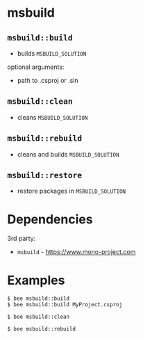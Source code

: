 msbuild
=======

`msbuild::build`
---------------
- builds `MSBUILD_SOLUTION`

optional arguments:
- path to .csproj or .sln

`msbuild::clean`
---------------
- cleans `MSBUILD_SOLUTION`

`msbuild::rebuild`
-----------------
- cleans and builds `MSBUILD_SOLUTION`

`msbuild::restore`
-----------------
- restore packages in `MSBUILD_SOLUTION`


Dependencies
============
3rd party:
- `msbuild` - https://www.mono-project.com


Examples
========
```
$ bee msbuild::build
$ bee msbuild::build MyProject.csproj

$ bee msbuild::clean

$ bee msbuild::rebuild
```
